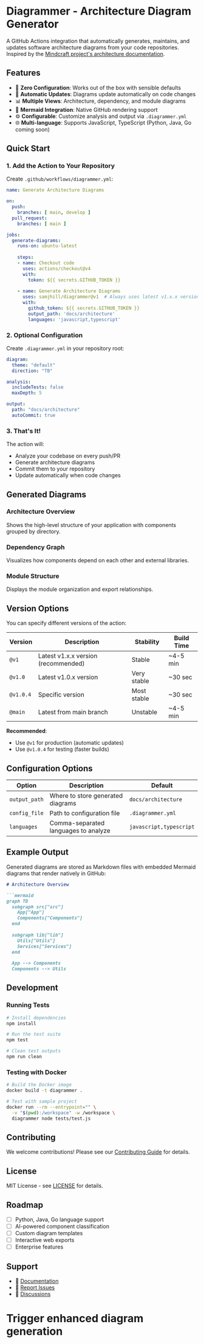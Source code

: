 # Diagrammer - Architecture Diagram Generator

A GitHub Actions integration that automatically generates, maintains, and updates software architecture diagrams from your code repositories. Inspired by the [Mindcraft project's architecture documentation](https://github.com/samjhill/mindcraft/blob/develop/ARCHITECTURE.md).

## Features

- 🚀 **Zero Configuration**: Works out of the box with sensible defaults
- 🔄 **Automatic Updates**: Diagrams update automatically on code changes
- 📊 **Multiple Views**: Architecture, dependency, and module diagrams
- 🎨 **Mermaid Integration**: Native GitHub rendering support
- ⚙️ **Configurable**: Customize analysis and output via `.diagrammer.yml`
- 🌐 **Multi-language**: Supports JavaScript, TypeScript (Python, Java, Go coming soon)

## Quick Start

### 1. Add the Action to Your Repository

Create `.github/workflows/diagrammer.yml`:

```yaml
name: Generate Architecture Diagrams

on:
  push:
    branches: [ main, develop ]
  pull_request:
    branches: [ main ]

jobs:
  generate-diagrams:
    runs-on: ubuntu-latest
    
    steps:
    - name: Checkout code
      uses: actions/checkout@v4
      with:
        token: ${{ secrets.GITHUB_TOKEN }}
        
    - name: Generate Architecture Diagrams
      uses: samjhill/diagrammer@v1  # Always uses latest v1.x.x version
      with:
        github_token: ${{ secrets.GITHUB_TOKEN }}
        output_path: 'docs/architecture'
        languages: 'javascript,typescript'
```

### 2. Optional Configuration

Create `.diagrammer.yml` in your repository root:

```yaml
diagram:
  theme: "default"
  direction: "TB"

analysis:
  includeTests: false
  maxDepth: 5

output:
  path: "docs/architecture"
  autoCommit: true
```

### 3. That's It!

The action will:
- Analyze your codebase on every push/PR
- Generate architecture diagrams
- Commit them to your repository
- Update automatically when code changes

## Generated Diagrams

### Architecture Overview
Shows the high-level structure of your application with components grouped by directory.

### Dependency Graph
Visualizes how components depend on each other and external libraries.

### Module Structure
Displays the module organization and export relationships.

## Version Options

You can specify different versions of the action:

| Version | Description | Stability | Build Time |
|---------|-------------|-----------|------------|
| `@v1` | Latest v1.x.x version (recommended) | Stable | ~4-5 min |
| `@v1.0` | Latest v1.0.x version | Very stable | ~30 sec |
| `@v1.0.4` | Specific version | Most stable | ~30 sec |
| `@main` | Latest from main branch | Unstable | ~4-5 min |

**Recommended**: 
- Use `@v1` for production (automatic updates)
- Use `@v1.0.4` for testing (faster builds)

## Configuration Options

| Option | Description | Default |
|--------|-------------|---------|
| `output_path` | Where to store generated diagrams | `docs/architecture` |
| `config_file` | Path to configuration file | `.diagrammer.yml` |
| `languages` | Comma-separated languages to analyze | `javascript,typescript` |

## Example Output

Generated diagrams are stored as Markdown files with embedded Mermaid diagrams that render natively in GitHub:

```markdown
# Architecture Overview

```mermaid
graph TD
  subgraph src["src"]
    App["App"]
    Components["Components"]
  end
  
  subgraph lib["lib"]
    Utils["Utils"]
    Services["Services"]
  end
  
  App --> Components
  Components --> Utils
```

## Development

### Running Tests

```bash
# Install dependencies
npm install

# Run the test suite
npm test

# Clean test outputs
npm run clean
```

### Testing with Docker

```bash
# Build the Docker image
docker build -t diagrammer .

# Test with sample project
docker run --rm --entrypoint="" \
  -v "$(pwd):/workspace" -w /workspace \
  diagrammer node tests/test.js
```

## Contributing

We welcome contributions! Please see our [Contributing Guide](CONTRIBUTING.md) for details.

## License

MIT License - see [LICENSE](LICENSE) for details.

## Roadmap

- [ ] Python, Java, Go language support
- [ ] AI-powered component classification
- [ ] Custom diagram templates
- [ ] Interactive web exports
- [ ] Enterprise features

## Support

- 📖 [Documentation](https://github.com/samjhill/diagrammer/wiki)
- 🐛 [Report Issues](https://github.com/samjhill/diagrammer/issues)
- 💬 [Discussions](https://github.com/samjhill/diagrammer/discussions)
# Trigger enhanced diagram generation
